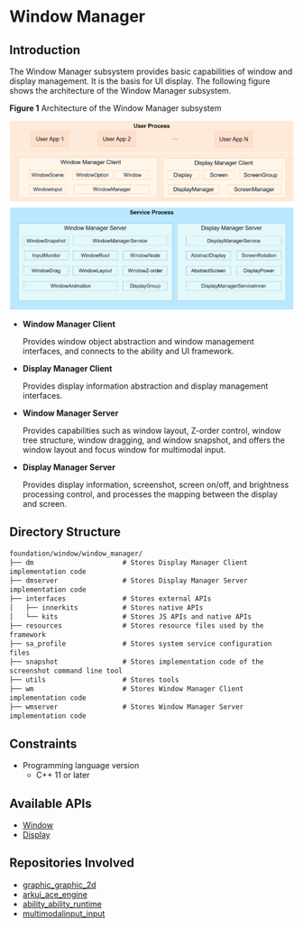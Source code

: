 # Window Manager

## Introduction

The Window Manager subsystem provides basic capabilities of window and display management. It is the basis for UI display. The following figure shows the architecture of the Window Manager subsystem.

**Figure 1** Architecture of the Window Manager subsystem

![WindowManager-subsystem-architecture](./figures/WindowManager_EN.png)

- **Window Manager Client**

    Provides window object abstraction and window management interfaces, and connects to the ability and UI framework.

- **Display Manager Client**

    Provides display information abstraction and display management interfaces.

- **Window Manager Server**

    Provides capabilities such as window layout, Z-order control, window tree structure, window dragging, and window snapshot, and offers the window layout and focus window for multimodal input.

- **Display Manager Server**

    Provides display information, screenshot, screen on/off, and brightness processing control, and processes the mapping between the display and screen.

## Directory Structure

```text
foundation/window/window_manager/
├── dm                      # Stores Display Manager Client implementation code
├── dmserver                # Stores Display Manager Server implementation code
├── interfaces              # Stores external APIs
│   ├── innerkits           # Stores native APIs
│   └── kits                # Stores JS APIs and native APIs
├── resources               # Stores resource files used by the framework
├── sa_profile              # Stores system service configuration files
├── snapshot                # Stores implementation code of the screenshot command line tool
├── utils                   # Stores tools
├── wm                      # Stores Window Manager Client implementation code
├── wmserver                # Stores Window Manager Server implementation code
```

## Constraints

- Programming language version
  - C++ 11 or later

## Available APIs

- [Window](https://gitee.com/openharmony/docs/blob/master/en/application-dev/reference/apis/js-apis-window.md)
- [Display](https://gitee.com/openharmony/docs/blob/master/en/application-dev/reference/apis/js-apis-display.md)

## Repositories Involved

- [graphic_graphic_2d](https://gitee.com/openharmony/graphic_graphic_2d)
- [arkui_ace_engine](https://gitee.com/openharmony/arkui_ace_engine)
- [ability_ability_runtime](https://gitee.com/openharmony/ability_ability_runtime)
- [multimodalinput_input](https://gitee.com/openharmony/multimodalinput_input)
